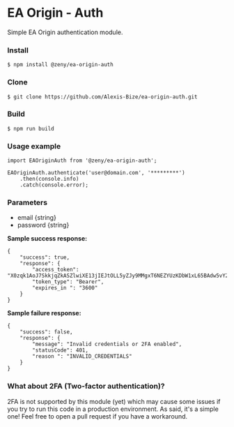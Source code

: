 # EA Origin - Auth

Simple EA Origin authentication module.

### Install
```
$ npm install @zeny/ea-origin-auth
```

### Clone
```
$ git clone https://github.com/Alexis-Bize/ea-origin-auth.git
```

### Build
```
$ npm run build
```

### Usage example

```
import EAOriginAuth from '@zeny/ea-origin-auth';

EAOriginAuth.authenticate('user@domain.com', '*********')
    .then(console.info)
    .catch(console.error);
```

### Parameters

-   email {string}
-   password {string}

**Sample success response:**
```
{
    "success": true,
    "response": {
        "access_token": "X0zqk1AoJ7SkkjqZkASZlwiXE13jIEJtOLL5yZJy9MMgxT6NEZYUzKDbW1xL65BAdw5vY2H5xPgKzTOn88I",
        "token_type": "Bearer",
        "expires_in ": "3600"
    }
}
```

**Sample failure response:**
```
{
    "success": false,
    "response": {
        "message": "Invalid credentials or 2FA enabled",
        "statusCode": 401,
        "reason ": "INVALID_CREDENTIALS"
    }
}
```

### What about 2FA (Two-factor authentication)?

2FA is not supported by this module (yet) which may cause some issues if you try to run this code in a production environment. As said, it's a simple one! Feel free to open a pull request if you have a workaround.
